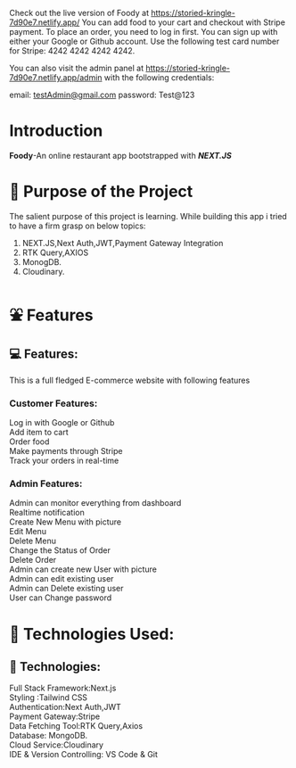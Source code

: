 Check out the live version of Foody at https://storied-kringle-7d90e7.netlify.app/ You can add food to your cart and checkout with Stripe payment. To place an order, you need to log in first. You can sign up with either your Google or Github account.
Use the following test card number for Stripe: 4242 4242 4242 4242.

You can also visit the admin panel at https://storied-kringle-7d90e7.netlify.app/admin with the following credentials:

email: testAdmin@gmail.com
password: Test@123

# Introduction

**Foody**-An online restaurant app bootstrapped with **_<span style={color:red}>NEXT.JS </span>_**

# 🎯 Purpose of the Project

The salient purpose of this project is learning. While building this app i tried to have a firm grasp on below topics:

1. NEXT.JS,Next Auth,JWT,Payment Gateway Integration<br />
2. RTK Query,AXIOS <br />
3. MonogDB. <br />
4. Cloudinary. <br />

# ⛲ Features

## 💻 Features:

This is a full fledged E-commerce website with following features

### Customer Features:

Log in with Google or Github<br />
Add item to cart<br />
Order food<br />
Make payments through Stripe<br />
Track your orders in real-time<br />

### Admin Features:

Admin can monitor everything from dashboard<br />
Realtime notification <br />
Create New Menu with picture <br />
Edit Menu <br />
Delete Menu <br />
Change the Status of Order<br />
Delete Order <br />
Admin can create new User with picture <br />
Admin can edit existing user <br />
Admin can Delete existing user <br />
User can Change password<br />

# 🧰 Technologies Used:

## 📱 Technologies:

Full Stack Framework:Next.js<br/>
Styling :Tailwind CSS<br/>
Authentication:Next Auth,JWT<br/>
Payment Gateway:Stripe <br/>
Data Fetching Tool:RTK Query,Axios <br/>
Database: MongoDB.<br/>
Cloud Service:Cloudinary<br/>
IDE & Version Controlling: VS Code & Git <br/>
